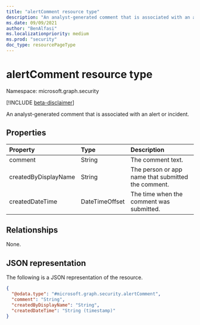 ```yaml
---
title: "alertComment resource type"
description: "An analyst-generated comment that is associated with an alert or incident."
ms.date: 09/09/2021
author: "BenAlfasi"
ms.localizationpriority: medium
ms.prod: "security"
doc_type: resourcePageType
---
```


# alertComment resource type

Namespace: microsoft.graph.security

[!INCLUDE [beta-disclaimer](../../includes/beta-disclaimer.md)]

An analyst-generated comment that is associated with an alert or incident. 

## Properties
|Property|Type|Description|
|:---|:---|:---|
|comment|String|The comment text.|
|createdByDisplayName|String|The person or app name that submitted the comment.|
|createdDateTime|DateTimeOffset|The time when the comment was submitted.|

## Relationships
None.

## JSON representation
The following is a JSON representation of the resource.
<!-- {
  "blockType": "resource",
  "@odata.type": "microsoft.graph.security.alertComment"
}
-->
``` json
{
  "@odata.type": "#microsoft.graph.security.alertComment",
  "comment": "String",
  "createdByDisplayName": "String",
  "createdDateTime": "String (timestamp)"
}
```